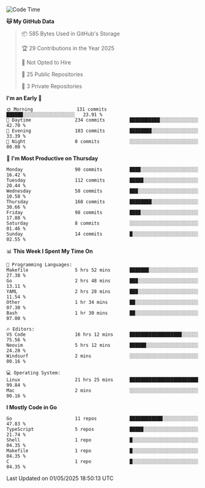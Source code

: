 <!--START_SECTION:waka-->
![Code Time](http://img.shields.io/badge/Code%20Time-1%2C219%20hrs%2021%20mins-blue)

**🐱 My GitHub Data** 

> 📦 585 Bytes Used in GitHub's Storage 
 > 
> 🏆 29 Contributions in the Year 2025
 > 
> 🚫 Not Opted to Hire
 > 
> 📜 25 Public Repositories 
 > 
> 🔑 3 Private Repositories 
 > 
**I'm an Early 🐤** 

```text
🌞 Morning                131 commits         ██████░░░░░░░░░░░░░░░░░░░   23.91 % 
🌆 Daytime                234 commits         ███████████░░░░░░░░░░░░░░   42.70 % 
🌃 Evening                183 commits         ████████░░░░░░░░░░░░░░░░░   33.39 % 
🌙 Night                  0 commits           ░░░░░░░░░░░░░░░░░░░░░░░░░   00.00 % 
```
📅 **I'm Most Productive on Thursday** 

```text
Monday                   90 commits          ████░░░░░░░░░░░░░░░░░░░░░   16.42 % 
Tuesday                  112 commits         █████░░░░░░░░░░░░░░░░░░░░   20.44 % 
Wednesday                58 commits          ███░░░░░░░░░░░░░░░░░░░░░░   10.58 % 
Thursday                 168 commits         ████████░░░░░░░░░░░░░░░░░   30.66 % 
Friday                   98 commits          ████░░░░░░░░░░░░░░░░░░░░░   17.88 % 
Saturday                 8 commits           ░░░░░░░░░░░░░░░░░░░░░░░░░   01.46 % 
Sunday                   14 commits          █░░░░░░░░░░░░░░░░░░░░░░░░   02.55 % 
```


📊 **This Week I Spent My Time On** 

```text
💬 Programming Languages: 
Makefile                 5 hrs 52 mins       ███████░░░░░░░░░░░░░░░░░░   27.38 % 
Go                       2 hrs 48 mins       ███░░░░░░░░░░░░░░░░░░░░░░   13.11 % 
YAML                     2 hrs 28 mins       ███░░░░░░░░░░░░░░░░░░░░░░   11.54 % 
Other                    1 hr 34 mins        ██░░░░░░░░░░░░░░░░░░░░░░░   07.30 % 
Bash                     1 hr 30 mins        ██░░░░░░░░░░░░░░░░░░░░░░░   07.00 % 

🔥 Editors: 
VS Code                  16 hrs 12 mins      ███████████████████░░░░░░   75.56 % 
Neovim                   5 hrs 12 mins       ██████░░░░░░░░░░░░░░░░░░░   24.28 % 
Windsurf                 2 mins              ░░░░░░░░░░░░░░░░░░░░░░░░░   00.16 % 

💻 Operating System: 
Linux                    21 hrs 25 mins      █████████████████████████   99.84 % 
Mac                      2 mins              ░░░░░░░░░░░░░░░░░░░░░░░░░   00.16 % 
```

**I Mostly Code in Go** 

```text
Go                       11 repos            ████████████░░░░░░░░░░░░░   47.83 % 
TypeScript               5 repos             █████░░░░░░░░░░░░░░░░░░░░   21.74 % 
Shell                    1 repo              █░░░░░░░░░░░░░░░░░░░░░░░░   04.35 % 
Makefile                 1 repo              █░░░░░░░░░░░░░░░░░░░░░░░░   04.35 % 
C                        1 repo              █░░░░░░░░░░░░░░░░░░░░░░░░   04.35 % 
```




 Last Updated on 01/05/2025 18:50:13 UTC
<!--END_SECTION:waka-->

